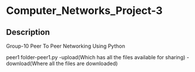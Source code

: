 # Computer_Networks_Project-3



## Description
Group-10 
Peer To Peer Networking Using Python

peer1 folder-peer1.py 
            -upload(Which has all the files available for sharing)
            -download(Where all the files are downloaded)
